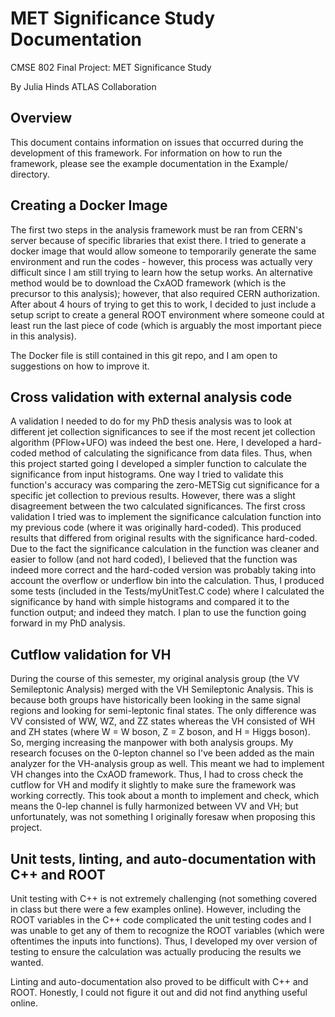 # MET Significance Study Documentation

CMSE 802 Final Project: MET Significance Study

By Julia Hinds
ATLAS Collaboration

## Overview
This document contains information on issues that occurred during the development of this framework. For information on how to run the framework, please see the example documentation in the Example/ directory. 

## Creating a Docker Image

The first two steps in the analysis framework must be ran from CERN's server because of specific libraries that exist there. I tried to generate a docker image that would allow someone to temporarily generate the same environment and run the codes - however, this process was actually very difficult since I am still trying to learn how the setup works. An alternative method would be to download the CxAOD framework (which is the precursor to this analysis); however, that also required CERN authorization. After about 4 hours of trying to get this to work, I decided to just include a setup script to create a general ROOT environment where someone could at least run the last piece of code (which is arguably the most important piece in this analysis). 

The Docker file is still contained in this git repo, and I am open to suggestions on how to improve it.

## Cross validation with external analysis code

A validation I needed to do for my PhD thesis analysis was to look at different jet collection significances to see if the most recent jet collection algorithm (PFlow+UFO) was indeed the best one. Here, I developed a hard-coded method of calculating the significance from data files. Thus, when this project started going I developed a simpler function to calculate the significance from input histograms. One way I tried to validate this function's accuracy was comparing the zero-METSig cut significance for a specific jet collection to previous results. However, there was a slight disagreement between the two calculated significances. The first cross validation I tried was to implement the significance calculation function into my previous code (where it was originally hard-coded). This produced results that differed from original results with the significance hard-coded. Due to the fact the significance calculation in the function was cleaner and easier to follow (and not hard coded), I believed that the function was indeed more correct and the hard-coded version was probably taking into account the overflow or underflow bin into the calculation. Thus, I produced some tests (included in the Tests/myUnitTest.C code) where I calculated the significance by hand with simple histograms and compared it to the function output; and indeed they match. I plan to use the function going forward in my PhD analysis. 

## Cutflow validation for VH

During the course of this semester, my original analysis group (the VV Semileptonic Analysis) merged with the VH Semileptonic Analysis. This is because both groups have historically been looking in the same signal regions and looking for semi-leptonic final states. The only difference was VV consisted of WW, WZ, and ZZ states whereas the VH consisted of WH and ZH states (where W = W boson, Z = Z boson, and H = Higgs boson). So, merging increasing the manpower with both analysis groups. My research focuses on the 0-lepton channel so I've been added as the main analyzer for the VH-analysis group as well. This meant we had to implement VH changes into the CxAOD framework. Thus, I had to cross check the cutflow for VH and modify it slightly to make sure the framework was working correctly. This took about a month to implement and check, which means the 0-lep channel is fully harmonized between VV and VH; but unfortunately, was not something I originally foresaw when proposing this project. 


## Unit tests, linting, and auto-documentation with C++ and ROOT

Unit testing with C++ is not extremely challenging (not something covered in class but there were a few examples online). However, including the ROOT variables in the C++ code complicated the unit testing codes and I was unable to get any of them to recognize the ROOT variables (which were oftentimes the inputs into functions). Thus, I developed my over version of testing to ensure the calculation was actually producing the results we wanted. 

Linting and auto-documentation also proved to be difficult with C++ and ROOT. Honestly, I could not figure it out and did not find anything useful online.





